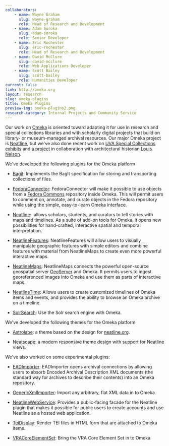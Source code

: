 ```yaml
---
collaborators:
	- name: Wayne Graham
	  slug: wayne-graham
	  role: Head of Research and Development
	- name: Adam Soroka
	  slug: adam-soroka
	  role: Senior Developer
	- name: Eric Rochester
	  slug: eric-rochester
	  role: Head of Research and Development
	- name: David McClure
	  slug: david-mcclure
	  role: Web Applications Developer
	- name: Scott Bailey
	  slug: scott-bailey
	  role: Humanities Developer
current: false
link: http://omeka.org
layout: research
slug: omeka-plugins
title: Omeka Plugins
preview-img: omeka-plugins2.png
research-category: Internal Projects and Community Service
---
```


Our work on [Omeka](http://omeka.org) is oriented toward adapting it for use in research and special collections libraries and with scholarly digital projects that build on library- or museum-managed archival resources. Our major Omeka project is [Neatline](../neatline), but we've also done recent work on [UVA Special Collections exhibits](http://explore.lib.virginia.edu) and [a project](http://falmouth.lib.virginia.edu/) in collaboration with architectural historian [Louis Nelson](http://www.arch.virginia.edu/faculty/LouisNelson/).

We've developed the following plugins for the Omeka platform



	
  * [Bagit](https://github.com/scholarslab/BagItPlugin): Implements the BagIt specification for storing and transporting collections of files.

	
  * [FedoraConnector](http://omeka.org/codex/Plugins/FedoraConnector): FedoraConnector will make it possible to use objects from a [Fedora Commons](http://www.fedora-commons.org) repository inside Omeka. This will permit users to comment on, annotate, and curate objects in the Fedora repository while using the simple, easy-to-learn Omeka interface.

	
  * [Neatline](http://omeka.org/add-ons/plugins/neatline/):  allows scholars, students, and curators to tell stories with maps and timelines. As a suite of add-on tools for Omeka, it opens new possibilities for hand-crafted, interactive spatial and temporal interpretation.

	
  * [NeatlineFeatures](http://omeka.org/add-ons/plugins/neatlinefeatures/): NeatlineFeatures will allow users to visually manipulate geographic features with simple editors and combine features with material from NeatlineMaps to create even more powerful interactive maps.

	
  * [NeatlineMaps](http://omeka.org/add-ons/plugins/neatlinemaps/): NeatlineMaps connects the powerful open-source geospatial server [GeoServer](http://www.geoserver.org) and Omeka. It permits users to ingest georeferenced images into Omeka and use them as parts of interactive maps.

	
  * [NeatlineTime](http://omeka.org/add-ons/plugins/neatlinetime/): Allows users to create customized timelines of Omeka items and events, and provides the ability to browse an Omeka archive on a timeline.

	
  * [SolrSearch](http://omeka.org/add-ons/plugins/solrsearch/): Use the Solr search engine with Omeka.



We've developed the following themes for the Omeka platform

       
  * [Astrolabe](http://omeka.org/add-ons/themes/astrolabe/): a theme based on the design for [neatline.org](http://neatline.org/).

       
  * [Neatscape](http://omeka.org/add-ons/themes/neatscape/): a modern responsive theme design with support for Neatline views.



We've also worked on some experimental plugins:

	
  * [EADImporter](http://omeka.org/codex/Plugins/EadImporter): EADImporter opens archival connections by allowing users to absorb Encoded Archival Description XML documents (the standard way for archives to describe their contents) into an Omeka repository.

	
  * [GenericXmlImporter](http://omeka.org/codex/Plugins/GenericXmlImporter): Import any arbitrary, flat XML data in to Omeka

	
  * [NeatlineWebService](https://github.com/scholarslab/NeatlineWebService): Provides a public-facing facade for the Neatline plugin that makes it possible for public users to create accounts and use Neatline as a hosted web application.

	
  * [TeiDisplay](http://omeka.org/codex/Plugins/TeiDisplay): Render TEI files in HTML form that are attached to Omeka items.

	
  * [VRACoreElementSet](http://omeka.org/codex/Plugins/VraCoreElementSet): Bring the VRA Core Element Set in to Omeka


